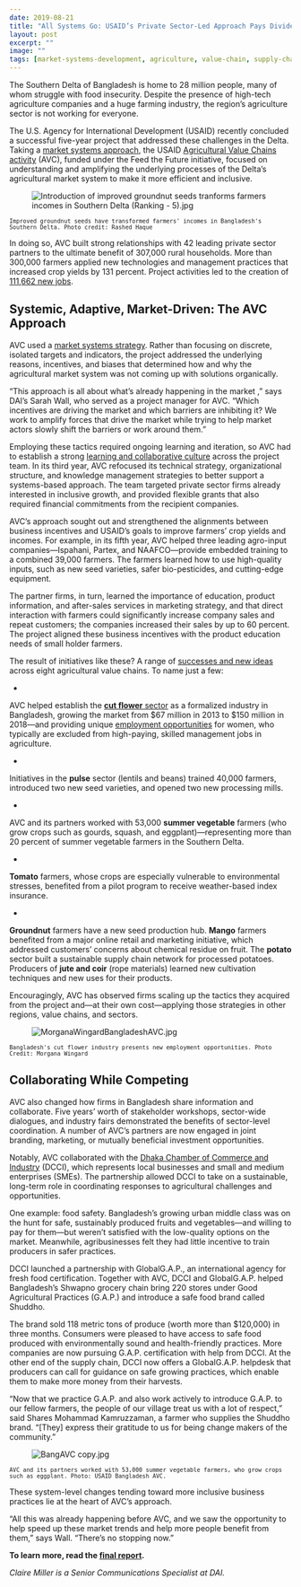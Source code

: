 ```yaml
---
date: 2019-08-21
title: "All Systems Go: USAID’s Private Sector-Led Approach Pays Dividends in Bangladesh"
layout: post
excerpt: ""
image: ""
tags: [market-systems-development, agriculture, value-chain, supply-chain]
---
```

<p>The Southern Delta of Bangladesh is home to 28 million people, many of whom struggle with food insecurity. Despite the presence of high-tech agriculture companies and a huge farming industry, the region’s agriculture sector is not working for everyone.</p><p>The U.S. Agency for International Development (USAID) recently concluded a successful five-year project that addressed these challenges in the Delta. Taking a <a href="https://dai-global-developments.com/articles/market-systems-development-a-primer-on-pro-poor-programming">market systems approach</a>, the USAID <a href="https://www.dai.com/our-work/projects/bangladesh-agricultural-value-chains-avc-program">Agricultural Value Chains activity</a> (AVC), funded under the Feed the Future initiative, focused on understanding and amplifying the underlying processes of the Delta’s agricultural market system to make it more efficient and inclusive.</p><figure class="kg-card kg-image-card"><img src="https://pubs.ghost.io/uploads/Introduction%20of%20improved%20groundnut%20seeds%20tranforms%20farmers%20incomes%20in%20Southern%20Delta%20(Ranking%20-%205).jpg" class="kg-image" alt="Introduction of improved groundnut seeds tranforms farmers incomes in Southern Delta (Ranking - 5).jpg" loading="lazy"></figure><p><code><code>Improved groundnut seeds have transformed farmers' incomes in Bangladesh's Southern Delta. Photo credit: Rashed Haque</code></code></p><p>In doing so, AVC built strong relationships with 42 leading private sector partners to the ultimate benefit of 307,000 rural households. More than 300,000 farmers applied new technologies and management practices that increased crop yields by 131 percent. Project activities led to the creation of <a href="https://www.agrilinks.org/post/jobs-agriculture-young-bangladeshis-have-options">111,662 new jobs</a>.</p><h2 id="systemic-adaptive-market-driven-the-avc-approach">Systemic, Adaptive, Market-Driven: The AVC Approach</h2><p>AVC used a <a href="https://www.marketlinks.org/post/capturing-systemic-change-bangladesh">market systems strategy</a>. Rather than focusing on discrete, isolated targets and indicators, the project addressed the underlying reasons, incentives, and biases that determined how and why the agricultural market system was not coming up with solutions organically.</p><p>“This approach is all about what’s already happening in the market ,” says DAI’s Sarah Wall, who served as a project manager for AVC. “Which incentives are driving the market and which barriers are inhibiting it? We work to amplify forces that drive the market while trying to help market actors slowly shift the barriers or work around them.”</p><p>Employing these tactics required ongoing learning and iteration, so AVC had to establish a strong <a href="https://usaidlearninglab.org/library/integrating-cla-organizational-structure-partner-management-and-project-culture">learning and collaborative culture</a> across the project team. In its third year, AVC refocused its technical strategy, organizational structure, and knowledge management strategies to better support a systems-based approach. The team targeted private sector firms already interested in inclusive growth, and provided flexible grants that also required financial commitments from the recipient companies.</p><p>AVC’s approach sought out and strengthened the alignments between business incentives and USAID’s goals to improve farmers’ crop yields and incomes. For example, in its fifth year, AVC helped three leading agro-input companies—Ispahani, Partex, and NAAFCO—provide embedded training to a combined 39,000 farmers. The farmers learned how to use high-quality inputs, such as new seed varieties, safer bio-pesticides, and cutting-edge equipment.</p><p>The partner firms, in turn, learned the importance of education, product information, and after-sales services in marketing strategy, and that direct interaction with farmers could significantly increase company sales and repeat customers; the companies increased their sales by up to 60 percent. The project aligned these business incentives with the product education needs of small holder farmers.</p><p>The result of initiatives like these? A range of <a href="https://www.marketlinks.org/post/final-report-bangladesh-usaid-agricultural-value-chains-avc-project">successes and new ideas</a> across eight agricultural value chains. To name just a few:</p><ul><li></li></ul><p>AVC helped establish the <strong><a href="https://www.dhakatribune.com/business/2018/04/05/make-farmers-interested-farming-exotic-foreign-flowers-bangladesh">cut flower</a></strong><a href="https://www.dhakatribune.com/business/2018/04/05/make-farmers-interested-farming-exotic-foreign-flowers-bangladesh"> sector</a> as a formalized industry in Bangladesh, growing the market from $67 million in 2013 to $150 million in 2018—and providing unique <a href="https://www.facebook.com/watch/?v=10154929405978955">employment opportunities</a> for women, who typically are excluded from high-paying, skilled management jobs in agriculture.</p><ul><li></li></ul><p>Initiatives in the <strong>pulse</strong> sector (lentils and beans) trained 40,000 farmers, introduced two new seed varieties, and opened two new processing mills.</p><ul><li></li></ul><p>AVC and its partners worked with 53,000 <strong>summer vegetable</strong> farmers (who grow crops such as gourds, squash, and eggplant)—representing more than 20 percent of summer vegetable farmers in the Southern Delta.</p><ul><li></li></ul><p><strong>Tomato</strong> farmers, whose crops are especially vulnerable to environmental stresses, benefited from a pilot program to receive weather-based index insurance.</p><ul><li></li></ul><p><strong>Groundnut</strong> farmers have a new seed production hub. <strong>Mango</strong> farmers benefited from a major online retail and marketing initiative, which addressed customers’ concerns about chemical residue on fruit. The <strong>potato</strong> sector built a sustainable supply chain network for processed potatoes. Producers of <strong>jute and coir</strong> (rope materials) learned new cultivation techniques and new uses for their products.</p><p>Encouragingly, AVC has observed firms scaling up the tactics they acquired from the project and—at their own cost—applying those strategies in other regions, value chains, and sectors.</p><figure class="kg-card kg-image-card"><img src="https://pubs.ghost.io/uploads/MorganaWingardBangladeshAVC.jpg" class="kg-image" alt="MorganaWingardBangladeshAVC.jpg" loading="lazy"></figure><p><code><code>Bangladesh's cut flower industry presents new employment opportunities. Photo Credit: Morgana Wingard</code></code></p><h2 id="collaborating-while-competing">Collaborating While Competing</h2><p>AVC also changed how firms in Bangladesh share information and collaborate. Five years’ worth of stakeholder workshops, sector-wide dialogues, and industry fairs demonstrated the benefits of sector-level coordination. A number of AVC’s partners are now engaged in joint branding, marketing, or mutually beneficial investment opportunities.</p><p>Notably, AVC collaborated with the <a href="http://www.dhakachamber.com/">Dhaka Chamber of Commerce and Industry</a> (DCCI), which represents local businesses and small and medium enterprises (SMEs). The partnership allowed DCCI to take on a sustainable, long-term role in coordinating responses to agricultural challenges and opportunities.</p><p>One example: food safety. Bangladesh’s growing urban middle class was on the hunt for safe, sustainably produced fruits and vegetables—and willing to pay for them—but weren’t satisfied with the low-quality options on the market. Meanwhile, agribusinesses felt they had little incentive to train producers in safer practices.</p><p>DCCI launched a partnership with GlobalG.A.P., an international agency for fresh food certification. Together with AVC, DCCI and GlobalG.A.P. helped Bangladesh’s Shwapno grocery chain bring 220 stores under Good Agricultural Practices (G.A.P.) and introduce a safe food brand called Shuddho.</p><p>The brand sold 118 metric tons of produce (worth more than $120,000) in three months. Consumers were pleased to have access to safe food produced with environmentally sound and health-friendly practices. More companies are now pursuing G.A.P. certification with help from DCCI. At the other end of the supply chain, DCCI now offers a GlobalG.A.P. helpdesk that producers can call for guidance on safe growing practices, which enable them to make more money from their harvests.</p><p>“Now that we practice G.A.P. and also work actively to introduce G.A.P. to our fellow farmers, the people of our village treat us with a lot of respect,” said Shares Mohammad Kamruzzaman, a farmer who supplies the Shuddho brand. “[They] express their gratitude to us for being change makers of the community.”</p><figure class="kg-card kg-image-card"><img src="https://pubs.ghost.io/uploads/BangAVC%20copy.jpg" class="kg-image" alt="BangAVC copy.jpg" loading="lazy"></figure><p><code><code>AVC and its partners worked with 53,000 summer vegetable farmers, who grow crops such as eggplant. Photo: USAID Bangladesh AVC.</code></code></p><p>These system-level changes tending toward more inclusive business practices lie at the heart of AVC’s approach.</p><p>“All this was already happening before AVC, and we saw the opportunity to help speed up these market trends and help more people benefit from them,” says Wall. “There’s no stopping now.”</p><p><strong>To learn more, read the <a href="https://www.marketlinks.org/post/final-report-bangladesh-usaid-agricultural-value-chains-avc-project">final report</a>.</strong></p><p><em>Claire Miller is a Senior Communications Specialist at DAI.</em></p>
  